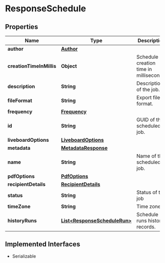 

# ResponseSchedule


## Properties

| Name | Type | Description | Notes |
|------------ | ------------- | ------------- | -------------|
|**author** | [**Author**](Author.md) |  |  |
|**creationTimeInMillis** | **Object** | Schedule creation time in milliseconds. |  |
|**description** | **String** | Description of the job. |  [optional] |
|**fileFormat** | **String** | Export file format. |  |
|**frequency** | [**Frequency**](Frequency.md) |  |  |
|**id** | **String** | GUID of the scheduled job. |  |
|**liveboardOptions** | [**LiveboardOptions**](LiveboardOptions.md) |  |  [optional] |
|**metadata** | [**MetadataResponse**](MetadataResponse.md) |  |  |
|**name** | **String** | Name of the scheduled job. |  |
|**pdfOptions** | [**PdfOptions**](PdfOptions.md) |  |  [optional] |
|**recipientDetails** | [**RecipientDetails**](RecipientDetails.md) |  |  |
|**status** | **String** | Status of the job |  [optional] |
|**timeZone** | **String** | Time zone |  |
|**historyRuns** | [**List&lt;ResponseScheduleRun&gt;**](ResponseScheduleRun.md) | Schedule runs history records. |  [optional] |


## Implemented Interfaces

* Serializable



